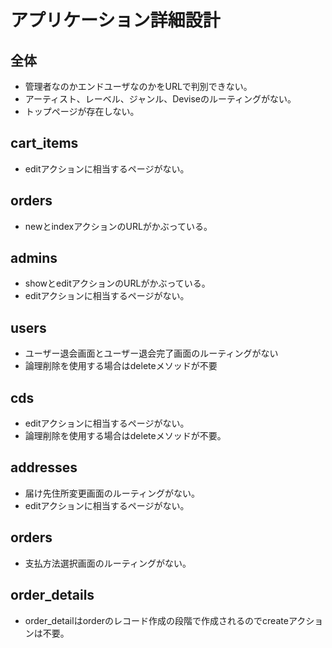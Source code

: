 # アプリケーション詳細設計
## 全体
- 管理者なのかエンドユーザなのかをURLで判別できない。
- アーティスト、レーベル、ジャンル、Deviseのルーティングがない。
- トップページが存在しない。


## cart_items
- editアクションに相当するページがない。

## orders
- newとindexアクションのURLがかぶっている。

## admins
- showとeditアクションのURLがかぶっている。
- editアクションに相当するページがない。

## users
- ユーザー退会画面とユーザー退会完了画面のルーティングがない
- 論理削除を使用する場合はdeleteメソッドが不要

## cds
- editアクションに相当するページがない。
- 論理削除を使用する場合はdeleteメソッドが不要。

## addresses
- 届け先住所変更画面のルーティングがない。
- editアクションに相当するページがない。

## orders
- 支払方法選択画面のルーティングがない。

## order_details
- order_detailはorderのレコード作成の段階で作成されるのでcreateアクションは不要。
